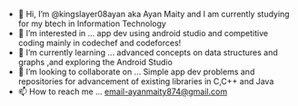 - 👋 Hi, I’m @kingslayer08ayan aka Ayan Maity and I am currently studying for my btech in Information Technology
- 👀 I’m interested in ... app dev using android studio and competitive coding mainly in codechef and codeforces!
- 🌱 I’m currently learning ... advanced concepts on data structures and graphs ,and exploring the Android Studio 
- 💞️ I’m looking to collaborate on ... Simple app dev problems and repositories for advancement of existing libraries in C,C++ and Java
- 📫 How to reach me ... email-ayanmaity874@gmail.com

